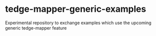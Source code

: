 # tedge-mapper-generic-examples
Experimental repository to exchange examples which use the upcoming generic tedge-mapper feature
